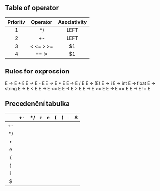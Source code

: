 ## Table of operator

| Priority      | Operator      | Asociativity |
| :-----------: |:-------------:| :-----------:|
| 1             | */            | LEFT         |
| 2             | +-            | LEFT         |
| 3             | < <= > >=     |    $1        |
| 4             | == !=         |    $1        |

## Rules for expression

E → E + E
E → E - E
E → E * E
E → E / E
E → (E)
E → i
E → int
E → float
E → string
E → E < E
E → E <= E
E → E > E
E → E >= E
E → E == E
E → E != E

## Precedenční tabulka

|    | +- | */ | r | e | ( | ) | i | $ |
|:--:|:--:|:--:|:-:|:-:|:-:|:-:|:-:|:-:|
| +- |    |    |   |   |   |   |   |   |
| */ |    |    |   |   |   |   |   |   |
| r  |    |    |   |   |   |   |   |   |
| e  |    |    |   |   |   |   |   |   |
| (  |    |    |   |   |   |   |   |   |
| )  |    |    |   |   |   |   |   |   |
| i  |    |    |   |   |   |   |   |   |
| $  |    |    |   |   |   |   |   |   |
